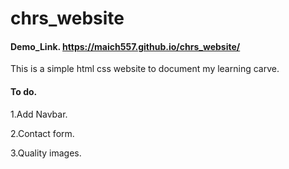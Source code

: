 # chrs_website

####  Demo_Link. https://maich557.github.io/chrs_website/ 

This is a simple html css website to document my learning carve.

#### To do.
1.Add Navbar.

2.Contact form. 

3.Quality images.
